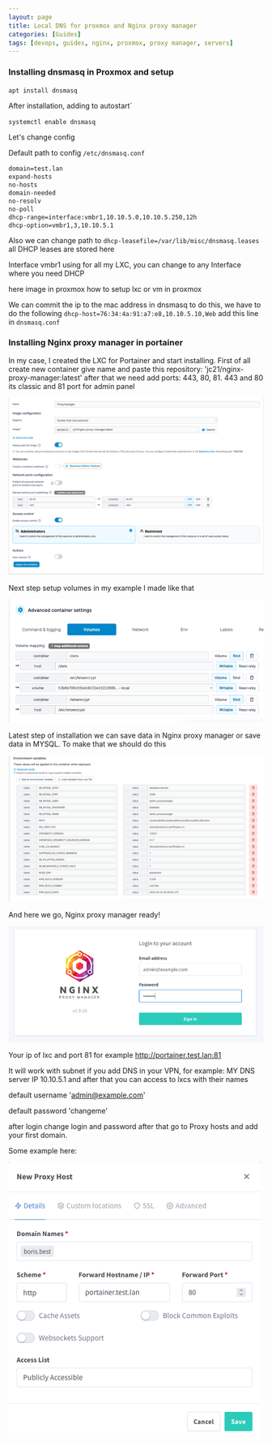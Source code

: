 ```yaml
---
layout: page
title: Local DNS for proxmox and Nginx proxy manager
categories: [Guides]
tags: [devops, guides, nginx, proxmox, proxy manager, servers]
---
```


### Installing dnsmasq in Proxmox and setup

`apt install dnsmasq`

After installation, adding to autostart`

`systemctl enable dnsmasq`

Let's change config

Default path to config
`/etc/dnsmasq.conf`

```
domain=test.lan
expand-hosts
no-hosts
domain-needed
no-resolv
no-poll
dhcp-range=interface:vmbr1,10.10.5.0,10.10.5.250,12h
dhcp-option=vmbr1,3,10.10.5.1
```
Also we can change path to `dhcp-leasefile=/var/lib/misc/dnsmasq.leases` all DHCP leases are stored here

Interface vmbr1 using for all my LXC, you can change to any Interface where you need DHCP

here image in proxmox how to setup lxc or vm in proxmox

We can commit the ip to the mac address in dnsmasq to do this, we have to do the following `dhcp-host=76:34:4a:91:a7:e8,10.10.5.10,Web` add this line in `dnsmasq.conf`

### Installing Nginx proxy manager in portainer 

In my case, I created the LXC for Portainer and start installing. 
First of all create new container give name and paste this repository: 'jc21/nginx-proxy-manager:latest' after that we need add ports: 443, 80, 81. 443 and 80 its classic and 81 port for admin panel

![Nginx in Portainer](/assets/img/portainer_nginx.png)

Next step setup volumes in my example I made like that

![Volumes in Portainer](/assets/img/portainer_volumes_nginx.png)

Latest step of installation we can save data in Nginx proxy manager or save data in MYSQL. To make that we should do this

![Env in Portainer](/assets/img/portainer_env_example.png)

And here we go, Nginx proxy manager ready!

![Nginx proxy manager](/assets/img/nginx_proxy_manager.png)

Your ip of lxc and port 81 for example http://portainer.test.lan:81

It will work with subnet if you add DNS in your VPN, for example: MY DNS server IP 10.10.5.1 and after that you can access 
to lxcs with their names

default username 'admin@example.com'

default password 'changeme'

after login change login and password after that go to Proxy hosts and add your first domain.

Some example here:

![First proxy domain](/assets/img/first_proxy.png)
